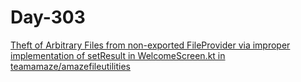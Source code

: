 # Day-303

[Theft of Arbitrary Files from non-exported FileProvider via improper implementation of setResult in WelcomeScreen.kt in teamamaze/amazefileutilities](https://huntr.com/bounties/ac1363b5-207b-40d9-aac5-e66d6213f692/)
